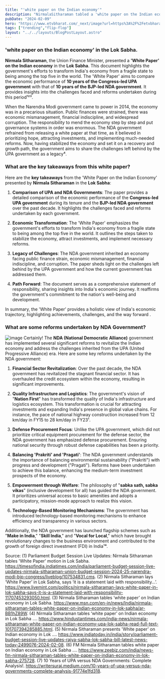 ```yaml
---
title: "'white paper on the Indian economy'"
description: "NirmalaSitharaman tabled a 'white paper on the Indian economy' in the Lok Sabha."
pubDate: "2024-02-09"
hero: "https://www.etvbharat.com/_next/image?url=https%3A%2F%2Fetvbharatimages.akamaized.net%2Fetvbharat%2Fprod-images%2F08-02-2024%2F1200-675-20702310-857-20702310-1707400408188.jpg&w=3840&q=30"
tags: ["trending","flip-flop"]
layout: "../../layouts/BlogPostLayout.astro"
---
```

### 'white paper on the Indian economy' in the Lok Sabha.
**Nirmala Sitharaman**, the Union Finance Minister, presented a **'White Paper' on the Indian economy** in the **Lok Sabha**. This document highlights the government's efforts to transform India's economy from a fragile state to being among the top five in the world. The 'White Paper' aims to compare the economic performance of **10 years of the Congress-led UPA government** with that of **10 years of the BJP-led NDA government**. It provides insights into the challenges faced and reforms undertaken during this period¹²³.

When the Narendra Modi government came to power in 2014, the economy was in a precarious situation. Public finances were strained, there was economic mismanagement, financial indiscipline, and widespread corruption. The responsibility to mend the economy step by step and put governance systems in order was enormous. The NDA government refrained from releasing a white paper at that time, as it believed in prioritizing hope, attracting investments, and implementing much-needed reforms. Now, having stabilized the economy and set it on a recovery and growth path, the government aims to share the challenges left behind by the UPA government as a legacy⁴.

### What are the key takeaways from this white paper?

Here are the **key takeaways** from the 'White Paper on the Indian Economy' presented by **Nirmala Sitharaman** in the **Lok Sabha**:

1. **Comparison of UPA and NDA Governments**: The paper provides a detailed comparison of the economic performance of the **Congress-led UPA government** during its tenure and the **BJP-led NDA government** over the past decade. It highlights the challenges faced and reforms undertaken by each government.

2. **Economic Transformation**: The 'White Paper' emphasizes the government's efforts to transform India's economy from a fragile state to being among the top five in the world. It outlines the steps taken to stabilize the economy, attract investments, and implement necessary reforms.

3. **Legacy of Challenges**: The NDA government inherited an economy facing public finance strain, economic mismanagement, financial indiscipline, and corruption. The paper sheds light on the challenges left behind by the UPA government and how the current government has addressed them.

4. **Path Forward**: The document serves as a comprehensive statement of responsibility, sharing insights into India's economic journey. It reaffirms the government's commitment to the nation's well-being and development.

In summary, the 'White Paper' provides a holistic view of India's economic trajectory, highlighting achievements, challenges, and the way forward   .

### What are some reforms undertaken by NDA Government?
![image](https://thenewsnow.co.in/newsadmin/photo/9220242364510.jpg)
Certainly! The **NDA (National Democratic Alliance)** government has implemented several significant reforms to revitalize the Indian economy and address the challenges inherited from the UPA (United Progressive Alliance) era. Here are some key reforms undertaken by the NDA government:

1. **Financial Sector Revitalization**: Over the past decade, the NDA government has revitalized the stagnant financial sector. It has overhauled the credit ecosystem within the economy, resulting in significant improvements.

2. **Quality Infrastructure and Logistics**: The government's vision of "**Nation First**" has transformed the quality of India's infrastructure and logistics ecosystem. This transformation is crucial for attracting investments and expanding India's presence in global value chains. For instance, the pace of national highway construction increased from 12 km/day in FY15 to 28 km/day in FY23¹.

3. **Defense Procurement Focus**: Unlike the UPA government, which did not prioritize critical equipment procurement for the defense sector, the NDA government has emphasized defense procurement. Ensuring national security through robust defense capabilities has been a priority.

4. **Balancing 'Prakriti' and 'Pragati'**: The NDA government understands the importance of balancing environmental sustainability ("Prakriti") with progress and development ("Pragati"). Reforms have been undertaken to achieve this balance, enhancing the medium-term investment prospects of the economy.

5. **Empowerment through Welfare**: The philosophy of "**sabka sath, sabka vikas**" (inclusive development for all) has guided the NDA government. It prioritizes universal access to basic amenities and adopts a participatory, mission-mode approach to realize this vision.

6. **Technology-Based Monitoring Mechanisms**: The government has introduced technology-based monitoring mechanisms to enhance efficiency and transparency in various sectors.

Additionally, the NDA government has launched flagship schemes such as "**Make in India**," "**Skill India**," and "**Vocal for Local**," which have brought revolutionary changes to the business environment and contributed to the growth of foreign direct investment (FDI) in India¹⁴.

Source:
(1) Parliament Budget Session Live Updates: Nirmala Sitharaman tables 'White Paper' motion in Lok Sabha. https://timesofindia.indiatimes.com/india/parliament-budget-session-live-updates-nirmala-sitharaman-union-budget-session-2024-25-narendra-modi-bjp-congress/liveblog/107534831.cms.
(2) Nirmala Sitharaman lays ‘White Paper’ in Lok Sabha, says ‘it is a statement laid with responsibility…’. https://www.livemint.com/politics/nirmala-sitharaman-lays-white-paper-in-lok-sabha-says-it-is-a-statement-laid-with-responsibility-11707453293050.html.
(3) Nirmala Sitharaman tables ‘white paper’ on Indian economy in Lok Sabha. https://www.msn.com/en-in/news/India/nirmala-sitharaman-tables-white-paper-on-indian-economy-in-lok-sabha/ar-BB1hZ89W.
(4) Nirmala Sitharaman tables ‘white paper’ on Indian economy in Lok Sabha .... https://www.hindustantimes.com/india-news/nirmala-sitharaman-white-paper-on-indian-economy-upa-lok-sabha-read-full-text-101707394285885.html.
(5) Nirmala Sitharaman presents 'White paper' on Indian economy in Lok .... https://www.indiatoday.in/india/story/parliament-budget-session-live-updates-rajya-sabha-lok-sabha-bill-latest-news-today-2499076-2024-02-08.
(6) FM Nirmala Sitharaman tables white paper on Indian economy in Lok Sabha .... https://www.zeebiz.com/india/news-fm-nirmala-sitharaman-tables-white-paper-on-indian-economy-in-lok-sabha-275728.
(7) 10 Years of UPA versus NDA Governments: Complete Analysis!. https://writersuraj.medium.com/10-years-of-upa-versus-nda-governments-complete-analysis-91774e1fd318.


